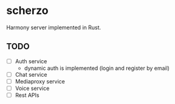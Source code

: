 # scherzo

Harmony server implemented in Rust.

## TODO

- [ ] Auth service
    - dynamic auth is implemented (login and register by email)
- [ ] Chat service
- [ ] Mediaproxy service
- [ ] Voice service
- [ ] Rest APIs